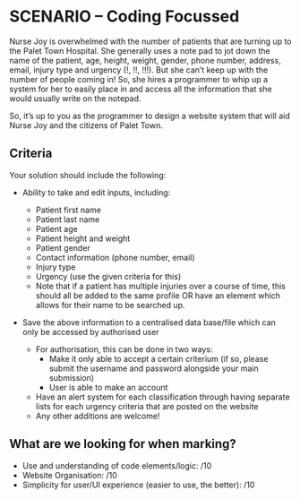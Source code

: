 # SCENARIO – Coding Focussed

Nurse Joy is overwhelmed with the number of patients that are turning up to the
Palet Town Hospital. She generally uses a note pad to jot down the name of the
patient, age, height, weight, gender, phone number, address, email, injury type
and urgency (!, !!, !!!). But she can’t keep up with the number of people coming
in! So, she hires a programmer to whip up a system for her to easily place in
and access all the information that she would usually write on the notepad.

So, it’s up to you as the programmer to design a website system that will aid
Nurse Joy and the citizens of Palet Town.

## Criteria

Your solution should include the following:

- Ability to take and edit inputs, including:
  - Patient first name
  - Patient last name
  - Patient age
  - Patient height and weight
  - Patient gender
  - Contact information (phone number, email)
  - Injury type
  - Urgency (use the given criteria for this)
  - Note that if a patient has multiple injuries over a course of time, this
    should all be added to the same profile OR have an element which allows for
    their name to be searched up.

- Save the above information to a centralised data base/file which can only be
  accessed by authorised user
  - For authorisation, this can be done in two ways:
    - Make it only able to accept a certain criterium (if so, please submit the
      username and password alongside your main submission)
    - User is able to make an account
  - Have an alert system for each classification through having separate lists
    for each urgency criteria that are posted on the website
  - Any other additions are welcome!

## What are we looking for when marking?

- Use and understanding of code elements/logic: /10
- Website Organisation: /10
- Simplicity for user/UI experience (easier to use, the better): /10
